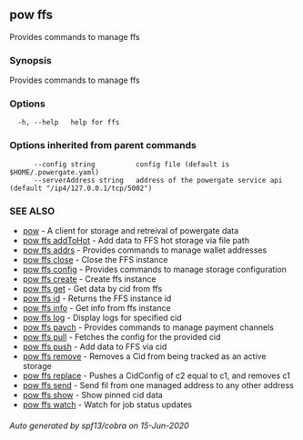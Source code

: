 ## pow ffs

Provides commands to manage ffs

### Synopsis

Provides commands to manage ffs

### Options

```
  -h, --help   help for ffs
```

### Options inherited from parent commands

```
      --config string          config file (default is $HOME/.powergate.yaml)
      --serverAddress string   address of the powergate service api (default "/ip4/127.0.0.1/tcp/5002")
```

### SEE ALSO

* [pow](pow.md)	 - A client for storage and retreival of powergate data
* [pow ffs addToHot](pow_ffs_addToHot.md)	 - Add data to FFS hot storage via file path
* [pow ffs addrs](pow_ffs_addrs.md)	 - Provides commands to manage wallet addresses
* [pow ffs close](pow_ffs_close.md)	 - Close the FFS instance
* [pow ffs config](pow_ffs_config.md)	 - Provides commands to manage storage configuration
* [pow ffs create](pow_ffs_create.md)	 - Create ffs instance
* [pow ffs get](pow_ffs_get.md)	 - Get data by cid from ffs
* [pow ffs id](pow_ffs_id.md)	 - Returns the FFS instance id
* [pow ffs info](pow_ffs_info.md)	 - Get info from ffs instance
* [pow ffs log](pow_ffs_log.md)	 - Display logs for specified cid
* [pow ffs paych](pow_ffs_paych.md)	 - Provides commands to manage payment channels
* [pow ffs pull](pow_ffs_pull.md)	 - Fetches the config for the provided cid
* [pow ffs push](pow_ffs_push.md)	 - Add data to FFS via cid
* [pow ffs remove](pow_ffs_remove.md)	 - Removes a Cid from being tracked as an active storage
* [pow ffs replace](pow_ffs_replace.md)	 - Pushes a CidConfig of c2 equal to c1, and removes c1
* [pow ffs send](pow_ffs_send.md)	 - Send fil from one managed address to any other address
* [pow ffs show](pow_ffs_show.md)	 - Show pinned cid data
* [pow ffs watch](pow_ffs_watch.md)	 - Watch for job status updates

###### Auto generated by spf13/cobra on 15-Jun-2020

